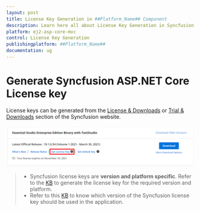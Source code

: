 ```yaml
---
layout: post
title: License Key Generation in ##Platform_Name## Component
description: Learn here all about License Key Generation in Syncfusion ##Platform_Name## component of Syncfusion Essential JS 2 and more.
platform: ej2-asp-core-mvc
control: License Key Generation
publishingplatform: ##Platform_Name##
documentation: ug
---
```


# Generate Syncfusion ASP.NET Core License key

License keys can be generated from the [License & Downloads](https://syncfusion.com/account/downloads) or [Trial & Downloads](https://www.syncfusion.com/account/manage-trials/downloads) section of the Syncfusion website.

![Get Community License Key](images/get-community-license-key.png)

> * Syncfusion license keys are **version and platform specific**. Refer to the [KB](https://www.syncfusion.com/kb/8976/how-to-generate-license-key-for-licensed-products) to generate the license key for the required version and platform.
> * Refer to this [KB](https://www.syncfusion.com/kb/8951/which-version-syncfusion-license-key-should-i-use-in-my-application) to know which version of the Syncfusion license key should be used in the application.